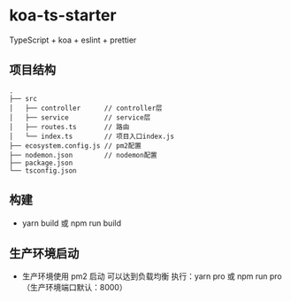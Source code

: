 # koa-ts-starter

TypeScript + koa + eslint + prettier

## 项目结构

```
.
├── src
│   ├── controller      // controller层
│   ├── service         // service层
│   ├── routes.ts       // 路由
│   └── index.ts        // 项目入口index.js
├── ecosystem.config.js // pm2配置
├── nodemon.json        // nodemon配置
├── package.json
└── tsconfig.json
```

## 构建

- yarn build 或 npm run build

## 生产环境启动

- 生产环境使用 pm2 启动 可以达到负载均衡 执行：yarn pro 或 npm run pro （生产环境端口默认：8000）
